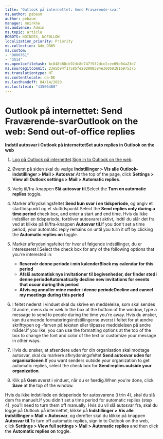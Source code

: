 ```yaml
---
title: 'Outlook på internettet: Send Fraværende-svar'
ms.author: pebaum
author: pebaum
manager: mnirkhe
ms.audience: Admin
ms.topic: article
ROBOTS: NOINDEX, NOFOLLOW
localization_priority: Priority
ms.collection: Adm_O365
ms.custom:
- "9000761"
- "3514"
ms.openlocfilehash: bc848b88cb92dc8d747f5f2dce2cee69e04a23e7
ms.sourcegitcommit: 23e5b94f1758bfe202008384e300b81816975375
ms.translationtype: HT
ms.contentlocale: da-DK
ms.lasthandoff: 04/14/2020
ms.locfileid: "43506480"
---
```

# <a name="outlook-on-the-web-send-out-of-office-replies"></a><span data-ttu-id="53d73-102">Outlook på internettet: Send Fraværende-svar</span><span class="sxs-lookup"><span data-stu-id="53d73-102">Outlook on the web: Send out-of-office replies</span></span>

<span data-ttu-id="53d73-103">**Indstil autosvar i Outlook på internettet**</span><span class="sxs-lookup"><span data-stu-id="53d73-103">**Set auto replies in Outlook on the web**</span></span>

1. <span data-ttu-id="53d73-104">[Log på Outlook på internettet](https://support.office.com/da-DK/article/how-to-sign-in-to-outlook-on-the-web-763fab4d-0138-4814-b450-37fc286bcb79).</span><span class="sxs-lookup"><span data-stu-id="53d73-104">[Sign in to Outlook on the web](https://support.office.com/da-DK/article/how-to-sign-in-to-outlook-on-the-web-763fab4d-0138-4814-b450-37fc286bcb79).</span></span>

2. <span data-ttu-id="53d73-105">Øverst på siden skal du vælge **Indstillinger > Vis alle Outlook-indstillinger > Mail > Autosvar**.</span><span class="sxs-lookup"><span data-stu-id="53d73-105">At the top of the page, click **Settings > View all Outlook settings > Mail > Automatic replies**.</span></span>

3. <span data-ttu-id="53d73-106">Vælg til/fra-knappen **Slå autosvar til**.</span><span class="sxs-lookup"><span data-stu-id="53d73-106">Select the **Turn on automatic replies** toggle.</span></span>

4. <span data-ttu-id="53d73-107">Markér afkrydsningsfeltet **Send kun svar i en tidsperiode**, og angiv et starttidspunkt og et sluttidspunkt.</span><span class="sxs-lookup"><span data-stu-id="53d73-107">Select the **Send replies only during a time period** check box, and enter a start and end time.</span></span> <span data-ttu-id="53d73-108">Hvis du ikke indstiller en tidsperiode, forbliver autosvaret aktivt, indtil du slår det fra ved at klikke på til/fra-knappen **Autosvar til**.</span><span class="sxs-lookup"><span data-stu-id="53d73-108">If you don't set a time period, your automatic reply remains on until you turn it off by clicking the **Automatic replies on** toggle.</span></span>

5. <span data-ttu-id="53d73-109">Markér afkrydsningsfeltet for hver af følgende indstillinger, du er interesseret i:</span><span class="sxs-lookup"><span data-stu-id="53d73-109">Select the check box for any of the following options that you're interested in:</span></span>
    - <span data-ttu-id="53d73-110">**Reservér denne periode i min kalender**</span><span class="sxs-lookup"><span data-stu-id="53d73-110">**Block my calendar for this period**</span></span>
    - <span data-ttu-id="53d73-111">**Afslå automatisk nye invitationer til begivenheder, der finder sted i denne periode**</span><span class="sxs-lookup"><span data-stu-id="53d73-111">**Automatically decline new invitations for events that occur during this period**</span></span>
    - <span data-ttu-id="53d73-112">**Afvis og annuller mine møder i denne periode**</span><span class="sxs-lookup"><span data-stu-id="53d73-112">**Decline and cancel my meetings during this period**</span></span>

6. <span data-ttu-id="53d73-113">I feltet nederst i vinduet skal du skrive en meddelelse, som skal sendes til andre, mens du er væk.</span><span class="sxs-lookup"><span data-stu-id="53d73-113">In the box at the bottom of the window, type a message to send to people during the time you're away.</span></span> <span data-ttu-id="53d73-114">Hvis du ønsker, kan du anvende formateringsindstillingerne øverst i feltet for at ændre skrifttypen og -farven på teksten eller tilpasse meddelelsen på andre måder.</span><span class="sxs-lookup"><span data-stu-id="53d73-114">If you like, you can use the formatting options at the top of the box to change the font and color of the text or customize your message in other ways.</span></span>

7. <span data-ttu-id="53d73-115">Hvis du ønsker, at afsendere uden for din organisation skal modtage autosvar, skal du markere afkrydsningsfeltet **Send autosvar uden for organisationen**.</span><span class="sxs-lookup"><span data-stu-id="53d73-115">If you want senders outside your organization to get automatic replies, select the check box for **Send replies outside your organization**.</span></span>

8. <span data-ttu-id="53d73-116">Klik på **Gem** øverst i vinduet, når du er færdig.</span><span class="sxs-lookup"><span data-stu-id="53d73-116">When you're done, click **Save** at the top of the window.</span></span>

<span data-ttu-id="53d73-117">Hvis du ikke indstillede en tidsperiode for autosvarene (i trin 4), skal du slå dem fra manuelt.</span><span class="sxs-lookup"><span data-stu-id="53d73-117">If you didn't set a time period for automatic replies (step 4), you'll need to turn them off manually.</span></span> <span data-ttu-id="53d73-118">Hvis du vil slå autosvar fra, skal du logge på Outlook på internettet, klikke på **Indstillinger > Vis alle indstillinger > Mail > Autosvar**, og derefter skal du klikke på knappen **Autosvar til**.</span><span class="sxs-lookup"><span data-stu-id="53d73-118">To turn off automatic replies, sign in to Outlook on the web, click **Settings > View full settings > Mail > Automatic replies** and then click the **Automatic replies on** toggle.</span></span>
